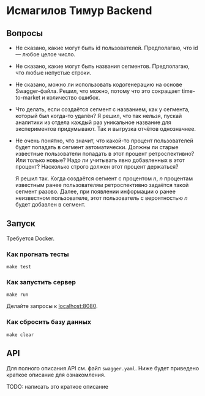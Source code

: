 # Исмагилов Тимур Backend

## Вопросы
* Не сказано, какие могут быть id пользователей. Предполагаю, что id — любое целое число.
* Не сказано, какие могут быть названия сегментов. Предполагаю, что любые непустые строки.
* Не сказано, можно ли использовать кодогенерацию на основе Swagger-файла. Решил, что можно, потому что это сокращает time-to-market и количество ошибок.
* Что делать, если создаётся сегмент с названием, как у сегмента, который был когда-то удалён? Я решил, что так нельзя, пускай аналитики из отдела каждый раз уникальное название для экспериментов придумывают. Так и выгрузка отчётов однозначнее.
* Не очень понятно, что значит, что какой-то процент пользователей будет попадать в сегмент автоматически. Должны ли старые известные пользователи попадать в этот процент ретроспективно? Или только новые? Надо ли учитывать явно добавленных в этот процент? Насколько строго должен этот процент держаться?
 
  Я решил так. Когда создаётся сегмент с процентом _n_, _n_ процентам известным ранее пользователям ретроспективно задаётся такой сегмент разово. Далее, при появлении информации о ранее неизвестном пользователе, этот пользователь с вероятностью _n_ будет добавлен в сегмент.

## Запуск
Требуется Docker.

### Как прогнать тесты
```shell
make test
```

### Как запустить сервер
```shell
make run
```

Делайте запросы к [localhost:8080](http://localhost:8080).

### Как сбросить базу данных
```shell
make clear
```

## API
Для полного описания API см. файл `swagger.yaml`. Ниже будет приведено краткое описание для ознакомления.

TODO: написать это краткое описание
